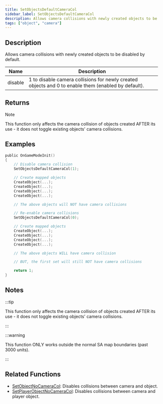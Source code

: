 ```yaml
---
title: SetObjectsDefaultCameraCol
sidebar_label: SetObjectsDefaultCameraCol
description: Allows camera collisions with newly created objects to be disabled by default.
tags: ["object", "camera"]
---
```


<VersionWarn version='SA-MP 0.3.7' />

## Description

Allows camera collisions with newly created objects to be disabled by default.

| Name    | Description                                                                                         |
| ------- | --------------------------------------------------------------------------------------------------- |
| disable | 1 to disable camera collisions for newly created objects and 0 to enable them (enabled by default). |

## Returns

Note

This function only affects the camera collision of objects created AFTER its use - it does not toggle existing objects' camera collisions.

## Examples

```c
public OnGameModeInit()
{
    // Disable camera collision
    SetObjectsDefaultCameraCol(1);

    // Create mapped objects
    CreateObject(...);
    CreateObject(...);
    CreateObject(...);
    CreateObject(...);

    // The above objects will NOT have camera collisions

    // Re-enable camera collisions
    SetObjectsDefaultCameraCol(0);

    // Create mapped objects
    CreateObject(...);
    CreateObject(...);
    CreateObject(...);
    CreateObject(...);

    // The above objects WILL have camera collision

    // BUT, the first set will still NOT have camera collisions

    return 1;
}
```

## Notes

:::tip

This function only affects the camera collision of objects created AFTER its use - it does not toggle existing objects' camera collisions.

:::

:::warning

This function ONLY works outside the normal SA map boundaries (past 3000 units).

:::

## Related Functions

- [SetObjectNoCameraCol](SetObjectNoCameraCol): Disables collisions between camera and object.
- [SetPlayerObjectNoCameraCol](SetPlayerObjectNoCameraCol): Disables collisions between camera and player object.
